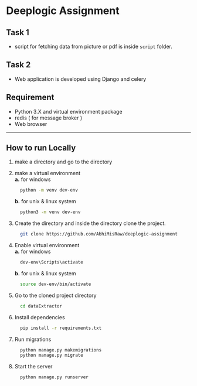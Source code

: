 # Deeplogic Assignment

## Task 1 
- script for fetching data from picture or pdf is inside `script` folder.


## Task 2
- Web application is developed using Django and celery

## Requirement

- Python 3.X and virtual environment package
- redis ( for message broker )
- Web browser

---

## How to run Locally

1. make a directory and go to the directory
2. make a virtual environment <br>
   <b>a.</b> for windows
   ```bash
     python -m venv dev-env
   ```
   <b>b.</b> for unix & linux system
   ```bash
     python3 -m venv dev-env
   ```
3. Create the directory and inside the directory clone the project.
   ```bash
     git clone https://github.com/AbhiMisRaw/deeplogic-assignment
   ```
4. Enable virtual environment<br>
   <b>a.</b> for windows
   ```bash
     dev-env\Scripts\activate
   ```
   <b>b.</b> for unix & linux system
   ```bash
     source dev-env/bin/activate
   ```
5. Go to the cloned project directory
   ```bash
     cd dataExtractor
   ```
6. Install dependencies

   ```bash
     pip install -r requirements.txt
   ```
7. Run migrations
   ```bash
     python manage.py makemigrations
     python manage.py migrate
   ```
8.  Start the server
    ```bash
      python manage.py runserver
    ```
